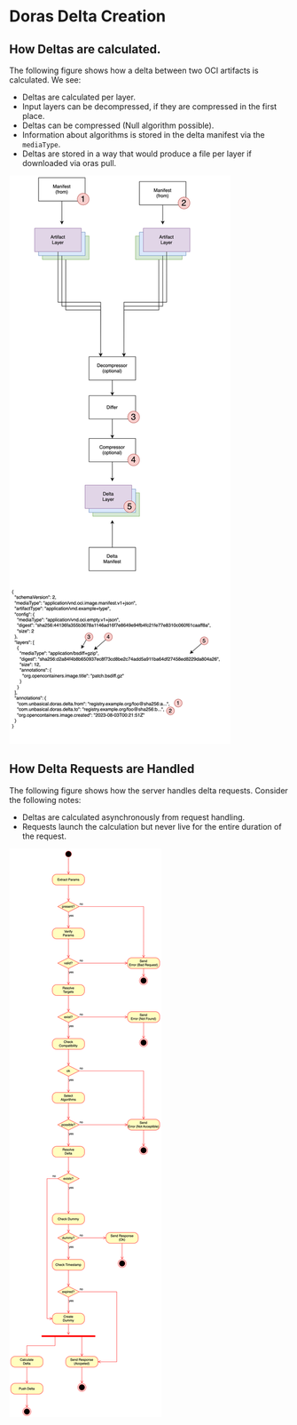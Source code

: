 # Doras Delta Creation

## How Deltas are calculated.

The following figure shows how a delta between two OCI artifacts is calculated.
We see:
- Deltas are calculated per layer.
- Input layers can be decompressed, if they are compressed in the first place.
- Deltas can be compressed (Null algorithm possible).
- Information about algorithms is stored in the delta manifest via the `mediaType`.
- Deltas are stored in a way that would produce a file per layer if downloaded via oras pull.

![Delta Calculation](images/doras-delta-calculation-delta-calculation.drawio.svg)

## How Delta Requests are Handled

The following figure shows how the server handles delta requests.
Consider the following notes:
- Deltas are calculated asynchronously from request handling. 
- Requests launch the calculation but never live for the entire duration of the request.

![Delta Requests](images/doras-delta-calculation-delta-creation-server-flow.drawio.svg)


